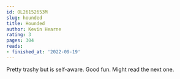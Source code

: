 ```yaml
---
id: OL26152653M
slug: hounded
title: Hounded
author: Kevin Hearne
rating: 3
pages: 304
reads:
- finished_at: '2022-09-19'
---
```

Pretty trashy but is self-aware. Good fun. Might read the next one.
